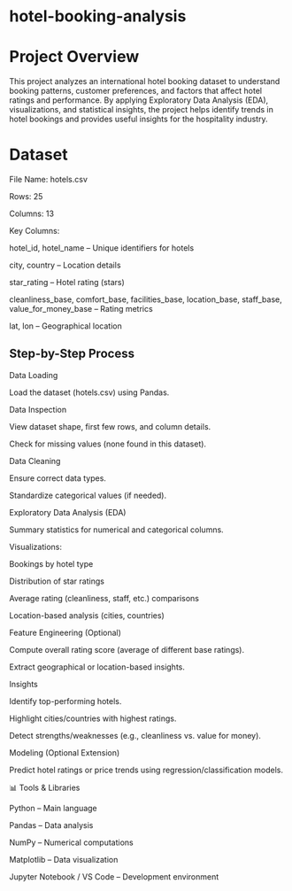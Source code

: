 # hotel-booking-analysis

# Project Overview

This project analyzes an international hotel booking dataset to understand booking patterns, customer preferences, and factors that affect hotel ratings and performance. By applying Exploratory Data Analysis (EDA), visualizations, and statistical insights, the project helps identify trends in hotel bookings and provides useful insights for the hospitality industry.

# Dataset

File Name: hotels.csv

Rows: 25

Columns: 13

Key Columns:

hotel_id, hotel_name – Unique identifiers for hotels

city, country – Location details

star_rating – Hotel rating (stars)

cleanliness_base, comfort_base, facilities_base, location_base, staff_base, value_for_money_base – Rating metrics

lat, lon – Geographical location

## Step-by-Step Process

Data Loading

Load the dataset (hotels.csv) using Pandas.

Data Inspection

View dataset shape, first few rows, and column details.

Check for missing values (none found in this dataset).

Data Cleaning

Ensure correct data types.

Standardize categorical values (if needed).

Exploratory Data Analysis (EDA)

Summary statistics for numerical and categorical columns.

Visualizations:

Bookings by hotel type

Distribution of star ratings

Average rating (cleanliness, staff, etc.) comparisons

Location-based analysis (cities, countries)

Feature Engineering (Optional)

Compute overall rating score (average of different base ratings).

Extract geographical or location-based insights.

Insights

Identify top-performing hotels.

Highlight cities/countries with highest ratings.

Detect strengths/weaknesses (e.g., cleanliness vs. value for money).

Modeling (Optional Extension)

Predict hotel ratings or price trends using regression/classification models.

📊 Tools & Libraries

Python – Main language

Pandas – Data analysis

NumPy – Numerical computations

Matplotlib – Data visualization

Jupyter Notebook / VS Code – Development environment


